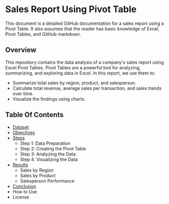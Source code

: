 # Sales Report Using Pivot Table
This document is a detailed GitHub documentation for a sales report using a Pivot Table. It also assumes that the reader has basic knowledge of Excel, Pivot Tables, and GitHub markdown.

## Overview
This repository contains the data analysis of a company's sales report using Excel Pivot Tables. Pivot Tables are a powerful tool for analyzing, summarizing, and exploring data in Excel. In this report, we use them to:
* Summarize total sales by region, product, and salesperson.
* Calculate total revenue, average sales per transaction, and sales trends over time.
* Visualize the findings using charts.

## Table Of Contents

* [Dataset](#dataset)
* [Objectives](#objectives)
* [Steps](#steps)
   * Step 1: Data Preparation
   * Step 2: Creating the Pivot Table
   * Step 3: Analyzing the Data
   * Step 4: Visualizing the Data
* [Results](#results)
   * Sales by Region
   * Sales by Product
   * Salesperson Performance
* [Conclusion](#conclusion)
* How to Use
* License
  
